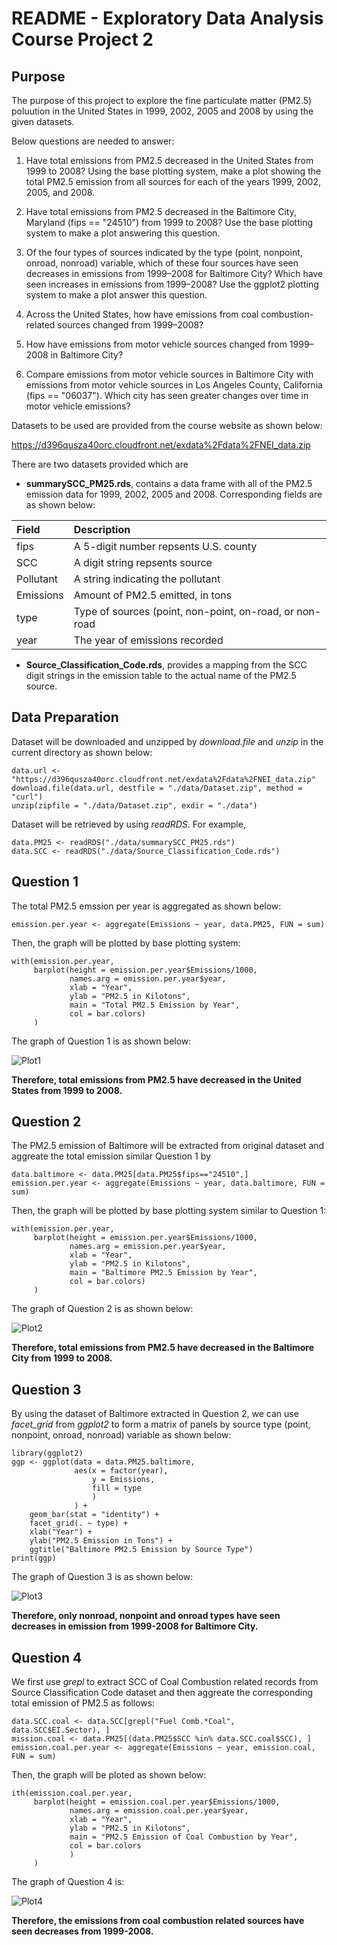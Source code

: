 # README - Exploratory Data Analysis Course Project 2


## Purpose

The purpose of this project to explore the fine particulate matter (PM2.5) poluution in the United States in 1999, 2002, 2005 and 2008 by using the given datasets. 

Below questions are needed to answer:

1. Have total emissions from PM2.5 decreased in the United States from 1999 to 2008? Using the base plotting system, make a plot showing the total PM2.5 emission from all sources for each of the years 1999, 2002, 2005, and 2008.

2. Have total emissions from PM2.5 decreased in the Baltimore City, Maryland (fips == "24510") from 1999 to 2008? Use the base plotting system to make a plot answering this question.

3. Of the four types of sources indicated by the type (point, nonpoint, onroad, nonroad) variable, which of these four sources have seen decreases in emissions from 1999–2008 for Baltimore City? Which have seen increases in emissions from 1999–2008? Use the ggplot2 plotting system to make a plot answer this question.

4. Across the United States, how have emissions from coal combustion-related sources changed from 1999–2008?

5. How have emissions from motor vehicle sources changed from 1999–2008 in Baltimore City?

6. Compare emissions from motor vehicle sources in Baltimore City with emissions from motor vehicle sources in Los Angeles County, California (fips == "06037"). Which city has seen greater changes over time in motor vehicle emissions?

Datasets to be used are provided from the course website as shown below:

<https://d396qusza40orc.cloudfront.net/exdata%2Fdata%2FNEI_data.zip>

There are two datasets provided which are

- **summarySCC_PM25.rds**, contains a data frame with all of the PM2.5 emission data for 1999, 2002, 2005 and 2008. Corresponding fields are as shown below:

| Field     | Description                                             |
|:----------|:--------------------------------------------------------|
| fips      | A 5-digit number repsents U.S. county                   |
| SCC       | A digit string repsents source                          |
| Pollutant | A string indicating the pollutant                       |
| Emissions | Amount of PM2.5 emitted, in tons                        |
| type      | Type of sources (point, non-point, on-road, or non-road |
| year      | The year of emissions recorded                          |

- **Source_Classification_Code.rds**, provides a mapping from the SCC digit strings in the emission table to the actual name of the PM2.5 source.



## Data Preparation

Dataset will be downloaded and unzipped by *download.file* and *unzip* in the current directory as shown below:

```{r download_n_unzip}
data.url <- "https://d396qusza40orc.cloudfront.net/exdata%2Fdata%2FNEI_data.zip"
download.file(data.url, destfile = "./data/Dataset.zip", method = "curl")
unzip(zipfile = "./data/Dataset.zip", exdir = "./data")
```

Dataset will be retrieved by using *readRDS*. For example,

```{r read_files}
data.PM25 <- readRDS("./data/summarySCC_PM25.rds")
data.SCC <- readRDS("./data/Source_Classification_Code.rds")
```


## Question 1

The total PM2.5 emssion per year is aggregated as shown below: 

```{r aggregate_total_pm25}
emission.per.year <- aggregate(Emissions ~ year, data.PM25, FUN = sum)
```

Then, the graph will be plotted by base plotting system:

```{r plot_q1}
with(emission.per.year, 
     barplot(height = emission.per.year$Emissions/1000, 
             names.arg = emission.per.year$year, 
             xlab = "Year",
             ylab = "PM2.5 in Kilotons",
             main = "Total PM2.5 Emission by Year",
             col = bar.colors)
     )
```

The graph of Question 1 is as shown below:

![Plot1](plot1.png)

**Therefore, total emissions from PM2.5 have decreased in the United States from 1999 to 2008.**


## Question 2

The PM2.5 emission of Baltimore will be extracted from original dataset and aggreate the total emission similar Question 1 by

```{r extract_baltimore}
data.baltimore <- data.PM25[data.PM25$fips=="24510",]
emission.per.year <- aggregate(Emissions ~ year, data.baltimore, FUN = sum)
```

Then, the graph will be plotted by base plotting system similar to Question 1:

```{r plot_q2}
with(emission.per.year, 
     barplot(height = emission.per.year$Emissions/1000, 
             names.arg = emission.per.year$year, 
             xlab = "Year",
             ylab = "PM2.5 in Kilotons",
             main = "Baltimore PM2.5 Emission by Year",
             col = bar.colors)
     )
```

The graph of Question 2 is as shown below:

![Plot2](plot2.png)

**Therefore, total emissions from PM2.5 have decreased in the Baltimore City from 1999 to 2008.**


## Question 3

By using the dataset of Baltimore extracted in Question 2, we can use *facet_grid* from *ggplot2* to form a matrix of panels by source type (point, nonpoint, onroad, nonroad) variable as shown below:

```{r plot_q3}
library(ggplot2)
ggp <- ggplot(data = data.PM25.baltimore,
              aes(x = factor(year),
                  y = Emissions,
                  fill = type
                  )
              ) +
    geom_bar(stat = "identity") +
    facet_grid(. ~ type) +
    xlab("Year") +
    ylab("PM2.5 Emission in Tons") +
    ggtitle("Baltimore PM2.5 Emission by Source Type")
print(ggp)
```

The graph of Question 3 is as shown below:

![Plot3](plot3.png)

**Therefore, only nonroad, nonpoint and onroad types have seen decreases in emission from 1999-2008 for Baltimore City.**


## Question 4

We first use *grepl* to extract SCC of Coal Combustion related records from Source Classification Code dataset and then aggreate the corresponding total emission of PM2.5 as follows:

```{r extract_n_aggregate_coal_combustion}
data.SCC.coal <- data.SCC[grepl("Fuel Comb.*Coal", data.SCC$EI.Sector), ]
mission.coal <- data.PM25[(data.PM25$SCC %in% data.SCC.coal$SCC), ]
emission.coal.per.year <- aggregate(Emissions ~ year, emission.coal, FUN = sum)
```

Then, the graph will be ploted as shown below:

```{r plot_q4}
ith(emission.coal.per.year, 
     barplot(height = emission.coal.per.year$Emissions/1000, 
             names.arg = emission.coal.per.year$year, 
             xlab = "Year",
             ylab = "PM2.5 in Kilotons",
             main = "PM2.5 Emission of Coal Combustion by Year",
             col = bar.colors
             )
     )
```

The graph of Question 4 is:

![Plot4](plot4.png)

**Therefore, the emissions from coal combustion related sources have seen decreases from 1999-2008.**



